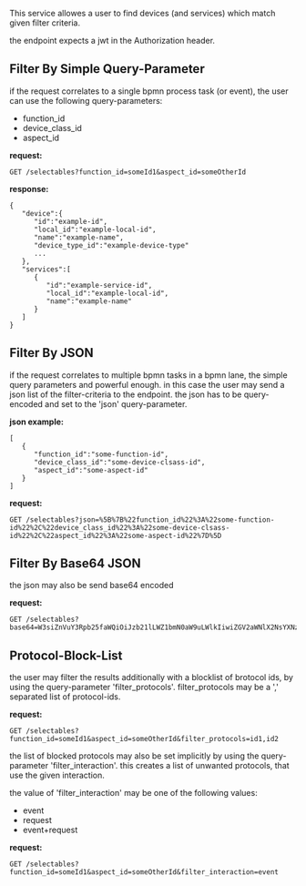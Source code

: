 This service allowes a user to find devices (and services) which match given filter criteria.

the endpoint expects a jwt in the Authorization header.


## Filter By Simple Query-Parameter

if the request correlates to a single bpmn process task (or event), the user can use the following query-parameters:
- function_id
- device_class_id
- aspect_id


**request:**
```
GET /selectables?function_id=someId1&aspect_id=someOtherId
```

**response:**
```
{
   "device":{
      "id":"example-id",
      "local_id":"example-local-id",
      "name":"example-name",
      "device_type_id":"example-device-type"
      ...
   },
   "services":[
      {
         "id":"example-service-id",
         "local_id":"example-local-id",
         "name":"example-name"
      }
   ]
}
```

## Filter By JSON

if the request correlates to multiple bpmn tasks in a bpmn lane, the simple query parameters and powerful enough.
in this case the user may send a json list of the filter-criteria to the endpoint.
the json has to be query-encoded and set to the 'json' query-parameter. 

**json example:**
```
[
   {
      "function_id":"some-function-id",
      "device_class_id":"some-device-clsass-id",
      "aspect_id":"some-aspect-id"
   }
]
```  

**request:**
```
GET /selectables?json=%5B%7B%22function_id%22%3A%22some-function-id%22%2C%22device_class_id%22%3A%22some-device-clsass-id%22%2C%22aspect_id%22%3A%22some-aspect-id%22%7D%5D
```

## Filter By Base64 JSON
the json may also be send base64 encoded

**request:**
```
GET /selectables?base64=W3siZnVuY3Rpb25faWQiOiJzb21lLWZ1bmN0aW9uLWlkIiwiZGV2aWNlX2NsYXNzX2lkIjoic29tZS1kZXZpY2UtY2xzYXNzLWlkIiwiYXNwZWN0X2lkIjoic29tZS1hc3BlY3QtaWQifV0%3D
```

## Protocol-Block-List

the user may filter the results additionally with a blocklist of brotocol ids, by using the query-parameter 'filter_protocols'.
filter_protocols may be a ',' separated list of protocol-ids.

**request:**
```
GET /selectables?function_id=someId1&aspect_id=someOtherId&filter_protocols=id1,id2
```

the list of blocked protocols may also be set implicitly by using the query-parameter 'filter_interaction'.
this creates a list of unwanted protocols, that use the given interaction.

the value of 'filter_interaction' may be one of the following values:
- event
- request
- event+request

**request:**
```
GET /selectables?function_id=someId1&aspect_id=someOtherId&filter_interaction=event
```

